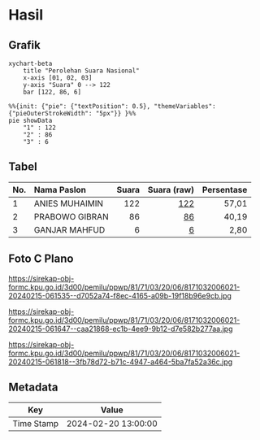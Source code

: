 # Hasil

## Grafik

```mermaid
xychart-beta
    title "Perolehan Suara Nasional"
    x-axis [01, 02, 03]
    y-axis "Suara" 0 --> 122
    bar [122, 86, 6]
```

```mermaid
%%{init: {"pie": {"textPosition": 0.5}, "themeVariables": {"pieOuterStrokeWidth": "5px"}} }%%
pie showData
    "1" : 122
    "2" : 86
    "3" : 6
```

## Tabel

| No. | Nama Paslon    | Suara | Suara (raw) | Persentase |
|:--- |:-------------- | -----:| -----------:| ----------:|
| 1   | ANIES MUHAIMIN | 122   | [122][p-1]  | 57,01      |
| 2   | PRABOWO GIBRAN | 86    | [86][p-2]   | 40,19      |
| 3   | GANJAR MAHFUD  | 6     | [6][p-3]    | 2,80       |


[p-1]: https://github.com/gigit-pemilu/pemilu-2024/blob/main/pilpres/hitung-suara/sub/81-maluku/sub/71-kota-ambon/sub/03-baguala/sub/2006-waiheru/sub/021-tps/sub/paslon-1.txt
[p-2]: https://github.com/gigit-pemilu/pemilu-2024/blob/main/pilpres/hitung-suara/sub/81-maluku/sub/71-kota-ambon/sub/03-baguala/sub/2006-waiheru/sub/021-tps/sub/paslon-2.txt
[p-3]: https://github.com/gigit-pemilu/pemilu-2024/blob/main/pilpres/hitung-suara/sub/81-maluku/sub/71-kota-ambon/sub/03-baguala/sub/2006-waiheru/sub/021-tps/sub/paslon-3.txt

## Foto C Plano

https://sirekap-obj-formc.kpu.go.id/3d00/pemilu/ppwp/81/71/03/20/06/8171032006021-20240215-061535--d7052a74-f8ec-4165-a09b-19f18b96e9cb.jpg

https://sirekap-obj-formc.kpu.go.id/3d00/pemilu/ppwp/81/71/03/20/06/8171032006021-20240215-061647--caa21868-ec1b-4ee9-9b12-d7e582b277aa.jpg

https://sirekap-obj-formc.kpu.go.id/3d00/pemilu/ppwp/81/71/03/20/06/8171032006021-20240215-061818--3fb78d72-b71c-4947-a464-5ba7fa52a36c.jpg


## Metadata

| Key        | Value               |
| ---------- | ------------------- |
| Time Stamp | 2024-02-20 13:00:00 |



